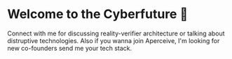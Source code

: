 # Welcome to the Cyberfuture 👋
Connect with me for discussing reality-verifier architecture or talking about distruptive technologies.
Also if you wanna join Aperceive, I'm looking for new co-founders send me your tech stack.
